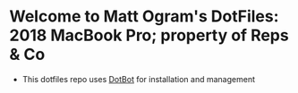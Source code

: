 # Welcome to Matt Ogram's DotFiles: 2018 MacBook Pro; property of Reps & Co
 
* This dotfiles repo uses [DotBot](https://github.com/anishathalye/dotbot) for installation and management
